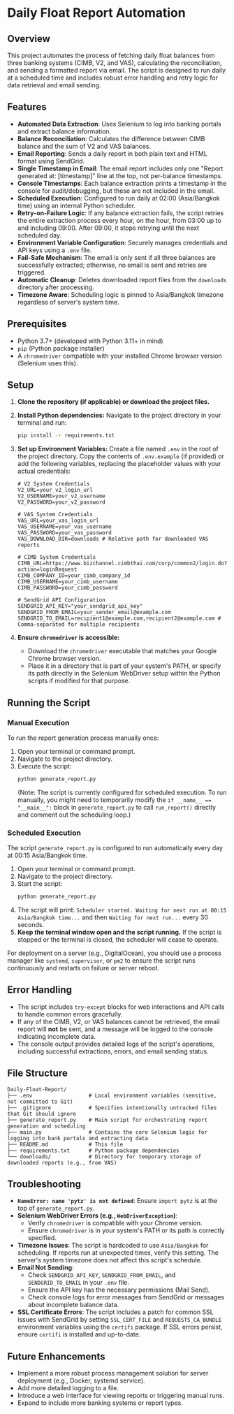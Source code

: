# Daily Float Report Automation

## Overview

This project automates the process of fetching daily float balances from three banking systems (CIMB, V2, and VAS), calculating the reconciliation, and sending a formatted report via email. The script is designed to run daily at a scheduled time and includes robust error handling and retry logic for data retrieval and email sending.

## Features

-   **Automated Data Extraction**: Uses Selenium to log into banking portals and extract balance information.
-   **Balance Reconciliation**: Calculates the difference between CIMB balance and the sum of V2 and VAS balances.
-   **Email Reporting**: Sends a daily report in both plain text and HTML format using SendGrid.
-   **Single Timestamp in Email**: The email report includes only one "Report generated at: [timestamp]" line at the top, not per-balance timestamps.
-   **Console Timestamps**: Each balance extraction prints a timestamp in the console for audit/debugging, but these are not included in the email.
-   **Scheduled Execution**: Configured to run daily at 02:00 (Asia/Bangkok time) using an internal Python scheduler.
-   **Retry-on-Failure Logic**: If any balance extraction fails, the script retries the entire extraction process every hour, on the hour, from 03:00 up to and including 09:00. After 09:00, it stops retrying until the next scheduled day.
-   **Environment Variable Configuration**: Securely manages credentials and API keys using a `.env` file.
-   **Fail-Safe Mechanism**: The email is only sent if all three balances are successfully extracted; otherwise, no email is sent and retries are triggered.
-   **Automatic Cleanup**: Deletes downloaded report files from the `downloads` directory after processing.
-   **Timezone Aware**: Scheduling logic is pinned to Asia/Bangkok timezone regardless of server's system time.

## Prerequisites

-   Python 3.7+ (developed with Python 3.11+ in mind)
-   `pip` (Python package installer)
-   A `chromedriver` compatible with your installed Chrome browser version (Selenium uses this).

## Setup

1.  **Clone the repository (if applicable) or download the project files.**

2.  **Install Python dependencies:**
    Navigate to the project directory in your terminal and run:
    ```bash
    pip install -r requirements.txt
    ```

3.  **Set up Environment Variables:**
    Create a file named `.env` in the root of the project directory. Copy the contents of `.env.example` (if provided) or add the following variables, replacing the placeholder values with your actual credentials:

    ```env
    # V2 System Credentials
    V2_URL=your_v2_login_url
    V2_USERNAME=your_v2_username
    V2_PASSWORD=your_v2_password

    # VAS System Credentials
    VAS_URL=your_vas_login_url
    VAS_USERNAME=your_vas_username
    VAS_PASSWORD=your_vas_password
    VAS_DOWNLOAD_DIR=downloads # Relative path for downloaded VAS reports

    # CIMB System Credentials
    CIMB_URL=https://www.bizchannel.cimbthai.com/corp/common2/login.do?action=loginRequest
    CIMB_COMPANY_ID=your_cimb_company_id
    CIMB_USERNAME=your_cimb_username
    CIMB_PASSWORD=your_cimb_password

    # SendGrid API Configuration
    SENDGRID_API_KEY="your_sendgrid_api_key"
    SENDGRID_FROM_EMAIL=your_sender_email@example.com
    SENDGRID_TO_EMAIL=recipient1@example.com,recipient2@example.com # Comma-separated for multiple recipients
    ```

4.  **Ensure `chromedriver` is accessible:**
    -   Download the `chromedriver` executable that matches your Google Chrome browser version.
    -   Place it in a directory that is part of your system's PATH, or specify its path directly in the Selenium WebDriver setup within the Python scripts if modified for that purpose.

## Running the Script

### Manual Execution

To run the report generation process manually once:

1.  Open your terminal or command prompt.
2.  Navigate to the project directory.
3.  Execute the script:
    ```bash
    python generate_report.py
    ```
    (Note: The script is currently configured for scheduled execution. To run manually, you might need to temporarily modify the `if __name__ == "__main__":` block in `generate_report.py` to call `run_report()` directly and comment out the scheduling loop.)

### Scheduled Execution

The script `generate_report.py` is configured to run automatically every day at 00:15 Asia/Bangkok time.

1.  Open your terminal or command prompt.
2.  Navigate to the project directory.
3.  Start the script:
    ```bash
    python generate_report.py
    ```
4.  The script will print: `Scheduler started. Waiting for next run at 00:15 Asia/Bangkok time...` and then `Waiting for next run...` every 30 seconds.
5.  **Keep the terminal window open and the script running.** If the script is stopped or the terminal is closed, the scheduler will cease to operate.

For deployment on a server (e.g., DigitalOcean), you should use a process manager like `systemd`, `supervisor`, or `pm2` to ensure the script runs continuously and restarts on failure or server reboot.

## Error Handling

-   The script includes `try-except` blocks for web interactions and API calls to handle common errors gracefully.
-   If any of the CIMB, V2, or VAS balances cannot be retrieved, the email report will **not** be sent, and a message will be logged to the console indicating incomplete data.
-   The console output provides detailed logs of the script's operations, including successful extractions, errors, and email sending status.

## File Structure

```
Daily-Float-Report/
├── .env                  # Local environment variables (sensitive, not committed to Git)
├── .gitignore            # Specifies intentionally untracked files that Git should ignore
├── generate_report.py    # Main script for orchestrating report generation and scheduling
├── main.py               # Contains the core Selenium logic for logging into bank portals and extracting data
├── README.md             # This file
├── requirements.txt      # Python package dependencies
└── downloads/            # Directory for temporary storage of downloaded reports (e.g., from VAS)
```

## Troubleshooting

-   **`NameError: name 'pytz' is not defined`**: Ensure `import pytz` is at the top of `generate_report.py`.
-   **Selenium WebDriver Errors (e.g., `WebDriverException`)**: 
    -   Verify `chromedriver` is compatible with your Chrome version.
    -   Ensure `chromedriver` is in your system's PATH or its path is correctly specified.
-   **Timezone Issues**: The script is hardcoded to use `Asia/Bangkok` for scheduling. If reports run at unexpected times, verify this setting. The server's system timezone does not affect this script's schedule.
-   **Email Not Sending**: 
    -   Check `SENDGRID_API_KEY`, `SENDGRID_FROM_EMAIL`, and `SENDGRID_TO_EMAIL` in your `.env` file.
    -   Ensure the API key has the necessary permissions (Mail Send).
    -   Check console logs for error messages from SendGrid or messages about incomplete balance data.
-   **SSL Certificate Errors**: The script includes a patch for common SSL issues with SendGrid by setting `SSL_CERT_FILE` and `REQUESTS_CA_BUNDLE` environment variables using the `certifi` package. If SSL errors persist, ensure `certifi` is installed and up-to-date.

## Future Enhancements

-   Implement a more robust process management solution for server deployment (e.g., Docker, systemd service).
-   Add more detailed logging to a file.
-   Introduce a web interface for viewing reports or triggering manual runs.
-   Expand to include more banking systems or report types.


